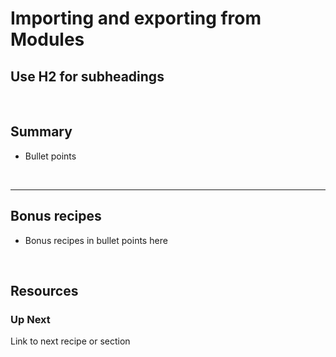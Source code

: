 # Importing and exporting from Modules


## Use H2 for subheadings


&nbsp;

## Summary 
* Bullet points

&nbsp;

___

## Bonus recipes

* Bonus recipes in bullet points here

 &nbsp;

## Resources

### Up Next

Link to next recipe or section

